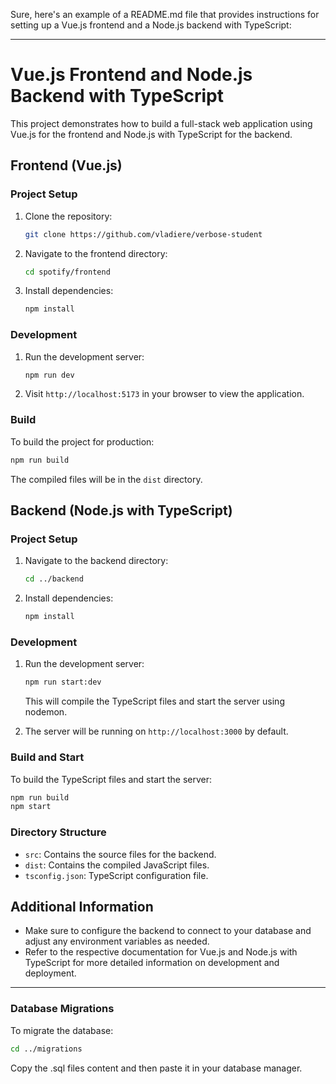 Sure, here's an example of a README.md file that provides instructions for setting up a Vue.js frontend and a Node.js backend with TypeScript:

---

# Vue.js Frontend and Node.js Backend with TypeScript

This project demonstrates how to build a full-stack web application using Vue.js for the frontend and Node.js with TypeScript for the backend.

## Frontend (Vue.js)

### Project Setup

1. Clone the repository:

   ```bash
   git clone https://github.com/vladiere/verbose-student
   ```

2. Navigate to the frontend directory:

   ```bash
   cd spotify/frontend
   ```

3. Install dependencies:

   ```bash
   npm install
   ```

### Development

1. Run the development server:

   ```bash
   npm run dev
   ```

2. Visit `http://localhost:5173` in your browser to view the application.

### Build

To build the project for production:

```bash
npm run build
```

The compiled files will be in the `dist` directory.

## Backend (Node.js with TypeScript)

### Project Setup

1. Navigate to the backend directory:

   ```bash
   cd ../backend
   ```

2. Install dependencies:

   ```bash
   npm install
   ```

### Development

1. Run the development server:

   ```bash
   npm run start:dev
   ```

   This will compile the TypeScript files and start the server using nodemon.

2. The server will be running on `http://localhost:3000` by default.

### Build and Start

To build the TypeScript files and start the server:

```bash
npm run build
npm start
```

### Directory Structure

- `src`: Contains the source files for the backend.
- `dist`: Contains the compiled JavaScript files.
- `tsconfig.json`: TypeScript configuration file.

## Additional Information

- Make sure to configure the backend to connect to your database and adjust any environment variables as needed.
- Refer to the respective documentation for Vue.js and Node.js with TypeScript for more detailed information on development and deployment.

---

### Database Migrations

To migrate the database:

```bash
cd ../migrations
```
Copy the .sql files content and then paste it in your database manager.
